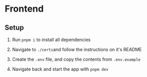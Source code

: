 # Frontend

## Setup

1. Run `pnpm i` to install all dependencies

2. Navigate to `./certs`and follow the instructions on it's README

3. Create the `.env` file, and copy the contents from `.env.example`

4. Navigate back and start the app with `pnpm dev`
